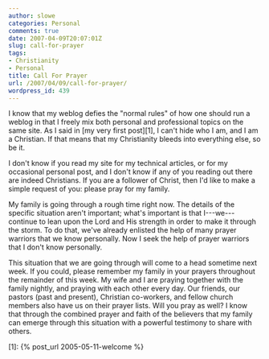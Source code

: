 ```yaml
---
author: slowe
categories: Personal
comments: true
date: 2007-04-09T20:07:01Z
slug: call-for-prayer
tags:
- Christianity
- Personal
title: Call For Prayer
url: /2007/04/09/call-for-prayer/
wordpress_id: 439
---
```


I know that my weblog defies the "normal rules" of how one should run a weblog in that I freely mix both personal and professional topics on the same site. As I said in [my very first post][1], I can't hide who I am, and I am a Christian. If that means that my Christianity bleeds into everything else, so be it.

I don't know if you read my site for my technical articles, or for my occasional personal post, and I don't know if any of you reading out there are indeed Christians. If you are a follower of Christ, then I'd like to make a simple request of you: please pray for my family.

My family is going through a rough time right now. The details of the specific situation aren't important; what's important is that I---we---continue to lean upon the Lord and His strength in order to make it through the storm. To do that, we've already enlisted the help of many prayer warriors that we know personally. Now I seek the help of prayer warriors that I don't know personally.

This situation that we are going through will come to a head sometime next week. If you could, please remember my family in your prayers throughout the remainder of this week. My wife and I are praying together with the family nightly, and praying with each other every day. Our friends, our pastors (past and present), Christian co-workers, and fellow church members also have us on their prayer lists. Will you pray as well? I know that through the combined prayer and faith of the believers that my family can emerge through this situation with a powerful testimony to share with others.

[1]: {% post_url 2005-05-11-welcome %}
